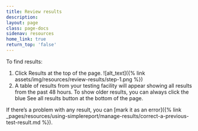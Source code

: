 ```yaml
---
title: Review results
description:
layout: page
class: page-docs
sidenav: resources
home_link: true
return_top: 'false'
---
```


To find results:
1. Click Results at the top of the page.
![alt_text]({% link assets/img/resources/review-results/step-1.png %})
2. A table of results from your testing facility will appear showing all results from the past 48 hours. To show older results, you can always click the blue See all results button at the bottom of the page.

If there’s a problem with any result, you can [mark it as an error]({% link _pages/resources/using-simplereport/manage-results/correct-a-previous-test-result.md %}).
